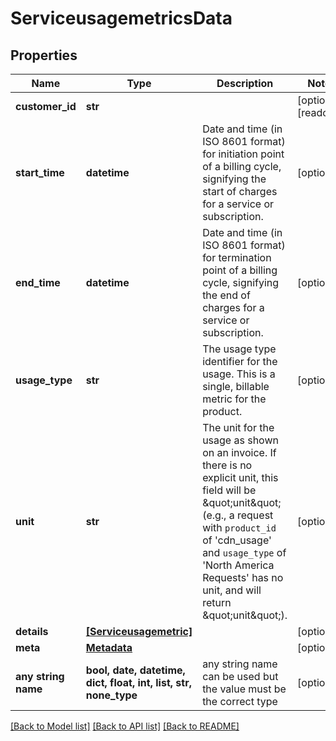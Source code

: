 # ServiceusagemetricsData


## Properties
Name | Type | Description | Notes
------------ | ------------- | ------------- | -------------
**customer_id** | **str** |  | [optional] [readonly] 
**start_time** | **datetime** | Date and time (in ISO 8601 format) for initiation point of a billing cycle, signifying the start of charges for a service or subscription. | [optional] 
**end_time** | **datetime** | Date and time (in ISO 8601 format) for termination point of a billing cycle, signifying the end of charges for a service or subscription. | [optional] 
**usage_type** | **str** | The usage type identifier for the usage. This is a single, billable metric for the product. | [optional] 
**unit** | **str** | The unit for the usage as shown on an invoice. If there is no explicit unit, this field will be \&quot;unit\&quot; (e.g., a request with `product_id` of &#39;cdn_usage&#39; and `usage_type` of &#39;North America Requests&#39; has no unit, and will return \&quot;unit\&quot;). | [optional] 
**details** | [**[Serviceusagemetric]**](Serviceusagemetric.md) |  | [optional] 
**meta** | [**Metadata**](Metadata.md) |  | [optional] 
**any string name** | **bool, date, datetime, dict, float, int, list, str, none_type** | any string name can be used but the value must be the correct type | [optional]

[[Back to Model list]](../README.md#documentation-for-models) [[Back to API list]](../README.md#documentation-for-api-endpoints) [[Back to README]](../README.md)



